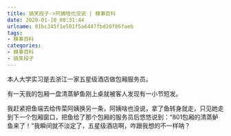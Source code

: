 ```yaml
---
title: 搞笑段子->阿姨啥也没说 | 糗事百科
date: 2020-01-10 00:31:44
urlname: 01bc345f1e501f5a6447fbd20f86faeb
tags: 
- 糗事百科
categories:
- 糗事百科
- 搞笑段子
---
```

本人大学实习是去浙江一家五星级酒店做包厢服务员。

有一天我的包厢一盘清蒸鲈鱼刚上桌就被客人发现有一小节短发。

我赶紧把鱼端去给传菜阿姨换另一条，阿姨啥也没说，拿了鱼转身就走，只见她走到下一个包厢窗口，把鱼给了那个包厢的服务员后悠悠说到：“801包厢的清蒸鲈鱼来了！”我瞬间就不淡定了，五星级酒店啊，咋跟我想的不一样呐？


